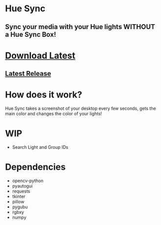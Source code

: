 # Hue Sync
## Sync your media with your Hue lights WITHOUT a Hue Sync Box!

# [Download Latest](https://github.com/TimTrayler/hue-sync/releases/latest/download/hue-sync.zip)
## [Latest Release](https://github.com/TimTrayler/hue-sync/releases/latest)

# How does it work?
Hue Sync takes a screenshot of your desktop every few seconds, gets the main color and changes the color of your lights!

# WIP
- Search Light and Group IDs

# Dependencies
- opencv-python
- pyautogui
- requests
- tkinter
- pillow
- pygubu
- rgbxy
- numpy
